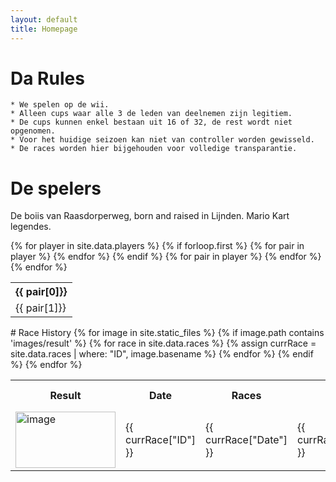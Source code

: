 ```yaml
---
layout: default
title: Homepage
---
```

# Da Rules
``` 
* We spelen op de wii.  
* Alleen cups waar alle 3 de leden van deelnemen zijn legitiem.
* De cups kunnen enkel bestaan uit 16 of 32, de rest wordt niet opgenomen.
* Voor het huidige seizoen kan niet van controller worden gewisseld.
* De races worden hier bijgehouden voor volledige transparantie.

```
# De spelers
De boiis van Raasdorperweg, born and raised in Lijnden. Mario Kart legendes. 
<table>
  {% for player in site.data.players %}
    {% if forloop.first %}
      <tr>
        {% for pair in player %}
          <th>{{ pair[0]}}</th>
        {% endfor %}
      </tr>
    {% endif %}
    <tr>
      {% for pair in player %}
        <td>{{ pair[1]}}</td>
      {% endfor %}
    </tr>
  {% endfor %}
</table>
# Race History
<table>
      <tr>
        <th> Result </th>
        <th> Date </th>
        <th> Races </th>
        <th colspan="2"> 1st place </th>
        <th colspan="2"> 2nd place </th>
        <th colspan="2"> 3rd place </th>
      </tr>
  {% for image in site.static_files %}
      {% if image.path contains 'images/result' %}
      <tr>
        <td> <img src="{{ site.baseurl }}{{ image.path }}" colspan="3" alt="image" width="160" height="90" /> </td> 
          {% for race in site.data.races %}
          {% assign currRace = site.data.races | where: "ID", image.basename %} 
          {% endfor %}
              <td> {{ currRace["ID"] }} </td>
              <td> {{ currRace["Date"] }} </td>
              <td> {{ currRace["Races"] }} </td>
              <td> {{ currRace["First"] }} </td>
              <td> {{ currRace["Second"] }} </td>
              <td> {{ currRace["Third"] }} </td>
      </tr>
      {% endif %}
  {% endfor %}
</table>